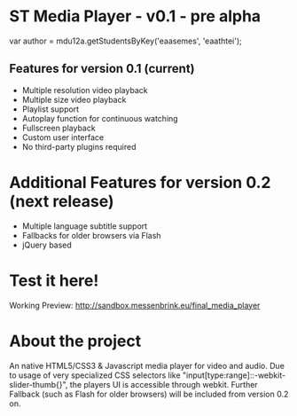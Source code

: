 ST Media Player - v0.1 - pre alpha
===============

var author = mdu12a.getStudentsByKey('eaasemes', 'eaathtei');

Features for version 0.1 (current)
----------------------------------
- Multiple resolution video playback
- Multiple size video playback
- Playlist support
- Autoplay function for continuous watching
- Fullscreen playback
- Custom user interface
- No third-party plugins required
 
Additional Features for version 0.2 (next release)
========================
- Multiple language subtitle support
- Fallbacks for older browsers via Flash
- jQuery based

Test it here!
========================
Working Preview: http://sandbox.messenbrink.eu/final_media_player

About the project
========================
An native HTML5/CSS3 & Javascript media player for video and audio.
Due to usage of very specialized CSS selectors like "input[type:range]::-webkit-slider-thumb{}", the players UI is accessible through webkit. Further Fallback (such as Flash for older browsers) will be included from version 0.2 on.
